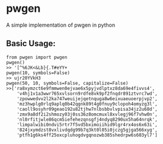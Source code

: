 pwgen
===

A simple implementation of pwgen in python

Basic Usage:
------------------

    from pwgen import pwgen
    pwgen()
    >> '[^%6JK<&Lb}{.T#eYY+
    pwgen(10, symbols=False)
    >> ujr20YVkH3
    pwgen(50, 10, symbols=False, capitalize=False)
    >>['ra8xymzct6e9fmmwen0ejvae6x5pyjvdlptxz8da69e4fivvs4',
        'v4hj1v1a3wwr765xvlsorn9rdfe8vk9pf2fnqdr891ztvrc7wd',
        'zpowwedvv2l2ka747weuijejqetnquga8w6eixuaeuoerpjvp2',
        'mz3hwplg0rlq9aplq0b42qgnk89t4g0fnuy9clopoh4omyzg3l',
        'caoll9osyhr09geao192u82tjhw7nlbsbbvlvpisa34jz2u68d',
        'zmx9a8df2i2shmozy03j0ss36z8omcmuxl8xvlegj96f7vhw0n',
        'nl0rfitjwle86qcm5iefehezqnsgfj4ndyq8290ux5ha64nrqk',
        'limpalwibi0ndvi5rtr7f5vd5bximoiihid9lgr4rx4os6x63i',
        '824jxymdzst8vxlivdqdg99b7q3kt0l05i0jczg5gjga566xyg',
        'ptfh1g6ks4ff25oxcpluhogdvgqnozwb385shedrpw6s603yl7']
